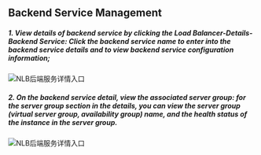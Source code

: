 ## Backend Service Management

##### 1. View details of backend service by clicking the Load Balancer-Details-Backend Service: Click the backend service name to enter into the backend service details and to view backend service configuration information;

   ![NLB后端服务详情入口](../../../../image/Networking/NLB/NLB-BackDetailEntrance.png)

##### 2. On the backend service detail, view the associated server group: for the server group section in the details, you can view the server group (virtual server group, availability group) name, and the health status of the instance in the server group.

  ![NLB后端服务详情入口](../../../../image/Networking/NLB/NLB-BackHealthState.png)
